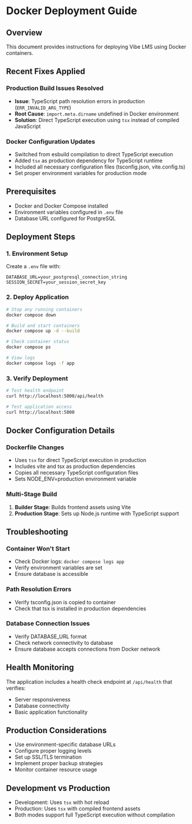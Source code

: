 # Docker Deployment Guide

## Overview
This document provides instructions for deploying Vibe LMS using Docker containers.

## Recent Fixes Applied

### Production Build Issues Resolved
- **Issue**: TypeScript path resolution errors in production (`ERR_INVALID_ARG_TYPE`)
- **Root Cause**: `import.meta.dirname` undefined in Docker environment
- **Solution**: Direct TypeScript execution using `tsx` instead of compiled JavaScript

### Docker Configuration Updates
- Switched from esbuild compilation to direct TypeScript execution
- Added `tsx` as production dependency for TypeScript runtime
- Included all necessary configuration files (tsconfig.json, vite.config.ts)
- Set proper environment variables for production mode

## Prerequisites
- Docker and Docker Compose installed
- Environment variables configured in `.env` file
- Database URL configured for PostgreSQL

## Deployment Steps

### 1. Environment Setup
Create a `.env` file with:
```env
DATABASE_URL=your_postgresql_connection_string
SESSION_SECRET=your_session_secret_key
```

### 2. Deploy Application
```bash
# Stop any running containers
docker compose down

# Build and start containers
docker compose up -d --build

# Check container status
docker compose ps

# View logs
docker compose logs -f app
```

### 3. Verify Deployment
```bash
# Test health endpoint
curl http://localhost:5000/api/health

# Test application access
curl http://localhost:5000
```

## Docker Configuration Details

### Dockerfile Changes
- Uses `tsx` for direct TypeScript execution in production
- Includes vite and tsx as production dependencies
- Copies all necessary TypeScript configuration files
- Sets NODE_ENV=production environment variable

### Multi-Stage Build
1. **Builder Stage**: Builds frontend assets using Vite
2. **Production Stage**: Sets up Node.js runtime with TypeScript support

## Troubleshooting

### Container Won't Start
- Check Docker logs: `docker compose logs app`
- Verify environment variables are set
- Ensure database is accessible

### Path Resolution Errors
- Verify tsconfig.json is copied to container
- Check that tsx is installed in production dependencies

### Database Connection Issues
- Verify DATABASE_URL format
- Check network connectivity to database
- Ensure database accepts connections from Docker network

## Health Monitoring
The application includes a health check endpoint at `/api/health` that verifies:
- Server responsiveness
- Database connectivity
- Basic application functionality

## Production Considerations
- Use environment-specific database URLs
- Configure proper logging levels
- Set up SSL/TLS termination
- Implement proper backup strategies
- Monitor container resource usage

## Development vs Production
- Development: Uses `tsx` with hot reload
- Production: Uses `tsx` with compiled frontend assets
- Both modes support full TypeScript execution without compilation